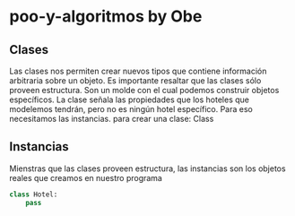 # poo-y-algoritmos by Obe
## Clases 
Las clases nos permiten crear nuevos tipos que contiene información arbitraria sobre un objeto.
Es importante resaltar que las clases sólo proveen estructura. Son un molde con
el cual podemos construir objetos específicos. La clase señala las propiedades
que los hoteles que modelemos tendrán, pero no es ningún hotel específico. Para
eso necesitamos las instancias.
    para crear una clase: 
        Class
## Instancias
Mienstras que las clases proveen estructura, las instancias son los objetos reales que creamos en nuestro programa

```py
class Hotel:
    pass
```
